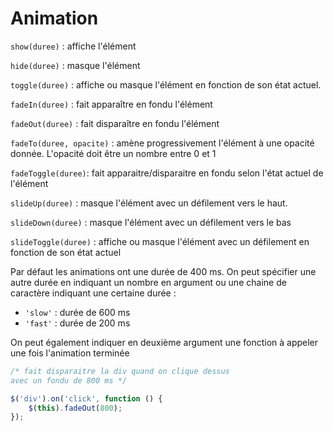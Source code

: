 # Animation

`show(duree)` : affiche l'élément

`hide(duree)` : masque l'élément

`toggle(duree)` : affiche ou masque l'élément en fonction de son état actuel.

`fadeIn(duree)` : fait apparaître en fondu l'élément

`fadeOut(duree)` : fait disparaître en fondu l'élément

`fadeTo(duree, opacite)` : amène progressivement l'élément à une opacité donnée. L'opacité doit être un nombre entre 0 et 1

`fadeToggle(duree)`: fait apparaitre/disparaitre en fondu selon l'état actuel de l'élément

`slideUp(duree)` : masque l'élément avec un défilement vers le haut.

`slideDown(duree)` : masque l'élément avec un défilement vers le bas

`slideToggle(duree)` : affiche ou masque l'élément avec un défilement en fonction de son état actuel

Par défaut les animations ont une durée de 400 ms. On peut spécifier une autre durée en indiquant un nombre en argument ou une chaine de caractère indiquant une certaine durée :

- `'slow'` : durée de 600 ms
- `'fast'` : durée de 200 ms

On peut également indiquer en deuxième argument une fonction à appeler une fois l'animation terminée

```jsx
/* fait disparaitre la div quand on clique dessus
avec un fondu de 800 ms */

$('div').on('click', function () {
    $(this).fadeOut(800);
});
```
